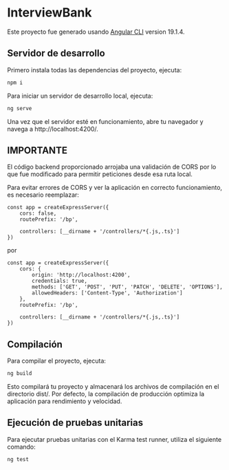 # InterviewBank

Este proyecto fue generado usando [Angular CLI](https://github.com/angular/angular-cli) version 19.1.4.

## Servidor de desarrollo

Primero instala todas las dependencias del proyecto, ejecuta:

```bash
npm i
```

Para iniciar un servidor de desarrollo local, ejecuta:

```bash
ng serve
```

Una vez que el servidor esté en funcionamiento, abre tu navegador y navega a http://localhost:4200/.

## IMPORTANTE

El código backend proporcionado arrojaba una validación de CORS por lo que fue modificado para permitir peticiones desde esa ruta local.

Para evitar errores de CORS y ver la aplicación en correcto funcionamiento, es necesario reemplazar:

```
const app = createExpressServer({
	cors: false,
	routePrefix: '/bp',

	controllers: [__dirname + '/controllers/*{.js,.ts}']
})
```

por

```
const app = createExpressServer({
	cors: {
		origin: 'http://localhost:4200',
		credentials: true,
		methods: ['GET', 'POST', 'PUT', 'PATCH', 'DELETE', 'OPTIONS'],
		allowedHeaders: ['Content-Type', 'Authorization']
	},
	routePrefix: '/bp',

	controllers: [__dirname + '/controllers/*{.js,.ts}']
})
```

## Compilación

Para compilar el proyecto, ejecuta:

```bash
ng build
```

Esto compilará tu proyecto y almacenará los archivos de compilación en el directorio dist/. Por defecto, la compilación de producción optimiza la aplicación para rendimiento y velocidad.

## Ejecución de pruebas unitarias

Para ejecutar pruebas unitarias con el Karma test runner, utiliza el siguiente comando:

```bash
ng test
```
